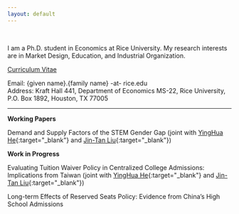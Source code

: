 ```yaml
---
layout: default
---
```


<br/>

I am a Ph.D. student in Economics at Rice University. My research interests are in Market Design, Education, and Industrial Organization.

[Curriculum Vitae](./curriculum-vitae.html) 

Email: {given name}.{family name} -at- rice.edu \
Address: Kraft Hall 441, Department of Economics MS-22, Rice University, P.O. Box 1892, Houston, TX 77005

* * *

**Working Papers**

Demand and Supply Factors of the STEM Gender Gap (joint with [YingHua He](https://sites.google.com/site/yinghuahe/){:target="_blank"} and [Jin-Tan Liu](https://homepage.ntu.edu.tw/~liujt/){:target="_blank"})

**Work in Progress**

Evaluating Tuition Waiver Policy in Centralized College Admissions: Implications from Taiwan (joint with [YingHua He](https://sites.google.com/site/yinghuahe/){:target="_blank"} and [Jin-Tan Liu](https://homepage.ntu.edu.tw/~liujt/){:target="_blank"})

Long-term Effects of Reserved Seats Policy: Evidence from China’s High School Admissions
